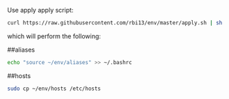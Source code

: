 Use apply apply script:

```sh
curl https://raw.githubusercontent.com/rbi13/env/master/apply.sh | sh
```

which will perform the following:

##aliases
```sh
echo "source ~/env/aliases" >> ~/.bashrc
```

##hosts
```sh
sudo cp ~/env/hosts /etc/hosts
```

